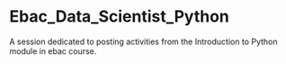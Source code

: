 # Ebac_Data_Scientist_Python
A session dedicated to posting activities from the Introduction to Python module in ebac course.
